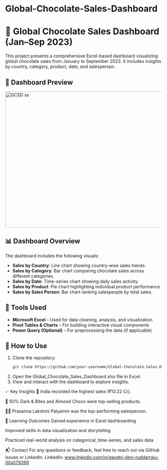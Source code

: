 # Global-Chocolate-Sales-Dashboard
# 🍫 Global Chocolate Sales Dashboard (Jan–Sep 2023)

This project presents a comprehensive Excel-based dashboard visualizing global chocolate sales from January to September 2023. It includes insights by country, category, product, date, and salesperson.

## 📸 Dashboard Preview

<img width="804" height="436" alt="GCSD ss" src="https://github.com/user-attachments/assets/5b208737-94e4-48fa-a468-7852a624fa99" />


## 📊 Dashboard Overview
The dashboard includes the following visuals:
- **Sales by Country**: Line chart showing country-wise sales trends.
- **Sales by Category**: Bar chart comparing chocolate sales across different categories.
- **Sales by Date**: Time-series chart showing daily sales activity.
- **Sales by Product**: Pie chart highlighting individual product performance.
- **Sales by Sales Person**: Bar chart ranking salespeople by total sales.


## 🧰 Tools Used
- **Microsoft Excel** – Used for data cleaning, analysis, and visualization
- **Pivot Tables & Charts** – For building interactive visual components
- **Power Query (Optional)** – For preprocessing the data (if applicable)

## 🚀 How to Use
1. Clone the repository:
   ```bash
   git clone https://github.com/your-username/Global-Chocolate-Sales-Dashboard.git 
2. Open the Global_Chocolate_Sales_Dashboard.xlsx file in Excel.
3. View and interact with the dashboard to explore insights.

✅ Key Insights
📍 India recorded the highest sales (₹13.22 Cr).

🥇 50% Dark & Bites and Almond Choco were top-selling products.

👩‍💼 Prasanna Lakshmi Paiyamm was the top-performing salesperson.

🧠 Learning Outcomes
Gained experience in Excel dashboarding

Improved skills in data visualization and storytelling

Practiced real-world analysis on categorical, time-series, and sales data

📬 Contact
For any questions or feedback, feel free to reach out via GitHub issues or LinkedIn.
LinkedIn: www.linkedin.com/in/gayatri-devi-ruddarraju-00a579269

